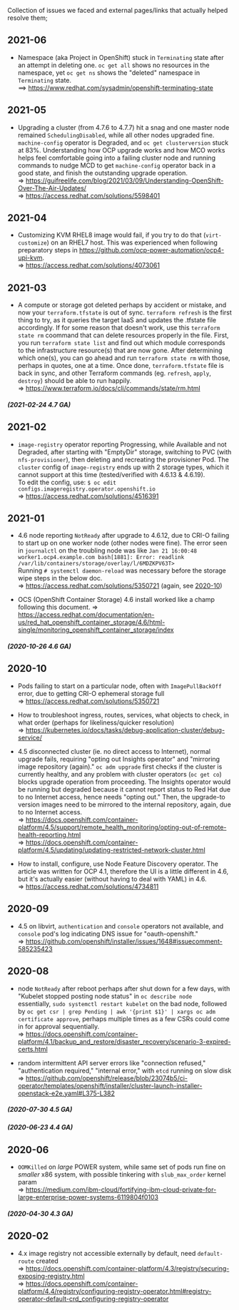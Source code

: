 Collection of issues we faced and external pages/links that actually helped resolve them;

## 2021-06

* Namespace (aka Project in OpenShift) stuck in `Terminating` state after an attempt in deleting one.
`oc get all` shows no resources in the namespace, yet `oc get ns` shows the "deleted" namespace in `Terminating` state.  
  ==> <https://www.redhat.com/sysadmin/openshift-terminating-state>

## 2021-05

* Upgrading a cluster (from 4.7.6 to 4.7.7) hit a snag and one master node remained `SchedulingDisabled`, while all other nodes upgraded fine.
`machine-config` operator is Degraded, and `oc get clusterversion` stuck at 83%.
Understanding how OCP upgrade works and how MCO works helps feel comfortable going into a failing cluster node and running commands to nudge MCD to get `machine-config` operator back in a good state, and finish the outstanding upgrade operation.  
  => <https://guifreelife.com/blog/2021/03/09/Understanding-OpenShift-Over-The-Air-Updates/>  
  => <https://access.redhat.com/solutions/5598401>

## 2021-04

* Customizing KVM RHEL8 image would fail, if you try to do that (`virt-customize`) on an RHEL7 host. This was experienced when following preparatory steps in https://github.com/ocp-power-automation/ocp4-upi-kvm.  
  => <https://access.redhat.com/solutions/4073061>

## 2021-03

* A compute or storage got deleted perhaps by accident or mistake, and now your `terraform.tfstate` is out of sync.
`terraform refresh` is the first thing to try, as it queries the target IaaS and updates the .tfstate file accordingly.
If for some reason that doesn't work, use this `terraform state rm` coommand that can delete resources properly in the file.
First, you run `terraform state list` and find out which module corresponds to the infrastructure resource(s) that are now gone.
After determining which one(s), you can go ahead and run `terraform state rm` with those, perhaps in quotes, one at a time.
Once done, `terraform.tfstate` file is back in sync, and other Terraform commands (eg. `refresh`, `apply`, `destroy`) should be able to run happily.  
 => <https://www.terraform.io/docs/cli/commands/state/rm.html>

##### (2021-02-24 4.7 GA)

## 2021-02

* `image-registry` operator reporting Progressing, while Available and not Degraded, after starting with "EmptyDir" storage, switching to PVC (with `nfs-provisioner`), then deleting and recreating the provisioner Pod. The `cluster` config of `image-registry` ends up with 2 storage types, which it cannot support at this time (tested/verified with 4.6.13 & 4.6.19).  
  To edit the config, use: `$ oc edit configs.imageregistry.operator.openshift.io`  
  => <https://access.redhat.com/solutions/4516391>

## 2021-01

* 4.6 node reporting `NotReady` after upgrade to 4.6.12, due to CRI-O failing to start up on one worker node (other nodes were fine).
  The error seen in `journalctl` on the troubling node was like `Jan 21 16:00:48 worker1.ocp4.example.com bash[1881]: Error: readlink /var/lib/containers/storage/overlay/l/6MDZKPV63T>`  
  Running `# systemctl daemon-reload` was necessary before the storage wipe steps in the below doc.  
  => <https://access.redhat.com/solutions/5350721> (again, see [2020-10](#2020-10))

* OCS (OpenShift Container Storage) 4.6 install worked like a champ following this document.
  => <https://access.redhat.com/documentation/en-us/red_hat_openshift_container_storage/4.6/html-single/monitoring_openshift_container_storage/index>

##### (2020-10-26 4.6 GA)

## 2020-10

* Pods failing to start on a particular node, often with `ImagePullBackOff` error, due to getting CRI-O ephemeral storage full  
  => <https://access.redhat.com/solutions/5350721>

* How to troubleshoot ingress, routes, services, what objects to check, in what order (perhaps for likeliness/quicker resolution)  
  => <https://kubernetes.io/docs/tasks/debug-application-cluster/debug-service/>

* 4.5 disconnected cluster (ie. no direct access to Internet), normal upgrade fails, requiring "opting out Insights operator" and "mirroring image repository (again)." 
  `oc adm upgrade` first checks if the cluster is currently healthy, and any problem with cluster operators (`oc get co`) blocks upgrade operation from proceeding. 
  The Insights operator would be running but degraded because it cannot report status to Red Hat due to no Internet access, hence needs "opting out."
  Then, the upgrade-to version images need to be mirrored to the internal repository, again, due to no Internet access.  
  => <https://docs.openshift.com/container-platform/4.5/support/remote_health_monitoring/opting-out-of-remote-health-reporting.html>  
  => <https://docs.openshift.com/container-platform/4.5/updating/updating-restricted-network-cluster.html>

* How to install, configure, use Node Feature Discovery operator. 
  The article was written for OCP 4.1, therefore the UI is a little different in 4.6, but it's actually easier (without having to deal with YAML) in 4.6.  
  => <https://access.redhat.com/solutions/4734811>

## 2020-09

* 4.5 on libvirt, `authentication` and `console` operators not available, and `console` pod's log indicating DNS issue for "oauth-openshift.<domain>"  
  => <https://github.com/openshift/installer/issues/1648#issuecomment-585235423>
  
## 2020-08

* node `NotReady` after reboot perhaps after shut down for a few days, with "Kubelet stopped posting node status" in `oc describe node`  
  essentially, `sudo systemctl restart kubelet` on the bad node, followed by `oc get csr | grep Pending | awk '{print $1}' | xargs oc adm certificate approve`, perhaps multiple times as a few CSRs could come in for approval sequentially.  
  => <https://docs.openshift.com/container-platform/4.1/backup_and_restore/disaster_recovery/scenario-3-expired-certs.html>
  
* random intermittent API server errors like "connection refused," "authentication required," "internal error," with `etcd` running on slow disk  
  => <https://github.com/openshift/release/blob/23074b5/ci-operator/templates/openshift/installer/cluster-launch-installer-openstack-e2e.yaml#L375-L382>

##### (2020-07-30 4.5 GA)

##### (2020-06-23 4.4 GA)

## 2020-06

* `OOMKilled` on _large_ POWER system, while same set of pods run fine on _smaller_ x86 system, with possible tinkering with `slub_max_order` kernel param  
  => <https://medium.com/ibm-cloud/fortifying-ibm-cloud-private-for-large-enterprise-power-systems-6119804f0103>

##### (2020-04-30 4.3 GA)

## 2020-02

* 4.x image registry not accessible externally by default, need `default-route` created  
  => <https://docs.openshift.com/container-platform/4.3/registry/securing-exposing-registry.html>  
  => <https://docs.openshift.com/container-platform/4.4/registry/configuring-registry-operator.html#registry-operator-default-crd_configuring-registry-operator>